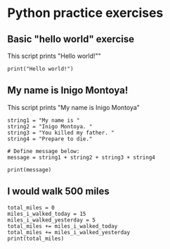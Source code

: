 # Python practice exercises

Basic "hello world" exercise
--------
This script prints "Hello world!""

````
print("Hello world!")
````

My name is Inigo Montoya!
----
This script prints "My name is Inigo Montoya"

```
string1 = "My name is "
string2 = "Inigo Montoya. "
string3 = "You killed my father. "
string4 = "Prepare to die."

# Define message below:
message = string1 + string2 + string3 + string4

print(message)
```

I would walk 500 miles
----
```
total_miles = 0
miles_i_walked_today = 15
miles_i_walked_yesterday = 5
total_miles += miles_i_walked_today
total_miles += miles_i_walked_yesterday
print(total_miles)
```
